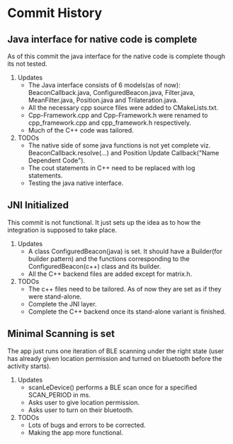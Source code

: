 Commit History
==============
## Java interface for native code is complete
As of this commit the java interface for the native code is complete though its not tested.
1. Updates
   - The Java interface consists of 6 models(as of now): BeaconCallback.java, ConfiguredBeacon.java,
   Filter.java, MeanFilter.java, Position.java and Trilateration.java.
   - All the necessary cpp source files were added to CMakeLists.txt.
   - Cpp-Framework.cpp and Cpp-Framework.h were renamed to cpp_framework.cpp and cpp_framework.h respectively.
   - Much of the C++ code was tailored.
2. TODOs
   - The native side of some java functions is not yet complete viz. BeaconCallback.resolve(...) and
     Position Update Callback("Name Dependent Code").
   - The cout statements in C++ need to be replaced with log statements.
   - Testing the java native interface.
   
## JNI Initialized
This commit is not functional. It just sets up the idea as to how the integration is supposed
to take place.
1. Updates
   - A class ConfiguredBeacon(java) is set. It should have a Builder(for builder pattern) and
   the functions corresponding to the ConfiguredBeacon(c++) class and its builder.
   - All the C++ backend files are added except for matrix.h.
2. TODOs
   - The c++ files need to be tailored. As of now they are set as if they were stand-alone.
   - Complete the JNI layer.
   - Complete the C++ backend once its stand-alone variant is finished.
   
## Minimal Scanning is set
The app just runs one iteration of BLE scanning under the right state (user has already given
location permission and  turned on bluetooth before the activity starts).
1. Updates
    - scanLeDevice() performs a BLE scan once for a specified  SCAN_PERIOD in ms.
    - Asks user to give location permission.
    - Asks user to turn on their bluetooth.
2. TODOs
    - Lots of bugs and errors to be corrected.
    - Making the app more functional.
